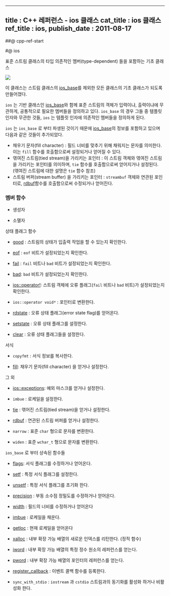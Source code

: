 ----------------
title : C++ 레퍼런스 - ios 클래스
cat_title : ios 클래스
ref_title : ios, <ios>
publish_date : 2011-08-17
--------------


##@ cpp-ref-start

#@ ios

표준 스트림 클래스의 타입 의존적인 멤버(type-dependent) 들을 포함하는 기초 클래스



![](http://img1.daumcdn.net/thumb/R1920x0/?fname=http%3A%2F%2Fcfile23.uf.tistory.com%2Fimage%2F016CA136509A4531255174)



이 클래스는 스트림 클래스의 [ios_base](http://itguru.tistory.com/144)를 제외한 모든 클래스의 기초 클래스가 되도록 만들어졌다.

`ios` 는 기반 클래스인 [ios_base](http://itguru.tistory.com/144)와 함께 표준 스트림의 객체가 입력이냐, 출력이냐에 무관하게, 공통적으로 필요한 멤버들을 정의하고 있다. `ios_base` 의 경우 그들 중 템플릿 인자와 무관한 것들, `ios` 는 템플릿 인자에 의존적인 멤버들을 정의하게 된다.

`ios` 는 `ios_base` 로 부터 파생된 것이기 때문에 [ios_base](http://itguru.tistory.com/144)의 정보를 포함하고 있으며 다음과 같은 것들이 추가되었다.


* 채우기 문자(fill character) : 필드 너비를 맞추기 위해 채워지는 문자를 의미한다. 이는 `fill` 함수를 호출함으로써 설정되거나 얻어질 수 있다.
* 엮여진 스트림(tied stream)을 가리키는 포인터 : 이 스트림 객체와 엮여진 스트림을 가리키는 포인터를 의미하며, `tie` 함수를 호출함으로써 얻어지거나 설정된다. (엮여진 스트림에 대한 설명은 `tie` 함수 참조)
* 스트림 버퍼(stream buffer) 을 가리키는 포인터 : `streambuf` 객체와
연관된 포인터로,
 [rdbuf](http://itguru.tistory.com/182)함수를 호출함으로써 수정되거나 얻어진다.




###  멤버 함수



* 생성자

* 소멸자


상태 플래그 함수


* [good](http://itguru.tistory.com/164) : 스트림의 상태가 입출력 작업을 할 수 있는지 확인한다.

* [eof](http://itguru.tistory.com/167) : `eof` 비트가 설정되었는지 확인한다.

* [fail](http://itguru.tistory.com/165) : `fail` 비트나 `bad` 비트가 설정되었는지 확인한다.

* [bad](http://itguru.tistory.com/166): `bad` 비트가 설정되었는지 확인한다.

* [ios::operator!](http://itguru.tistory.com/168): 스트림 객체에 오류 플래그(`fail` 비트나 `bad` 비트)가 설정되었는지 확인한다.

* `ios::operator void*` : 포인터로 변환한다.

* [rdstate](http://itguru.tistory.com/171) : 오류 상태 플래그(error state flag)를 얻어온다.

* [setstate](http://itguru.tistory.com/179) : 오류 상태 플래그를 설정한다.

* [clear](http://itguru.tistory.com/180) : 오류 상태 플래그들을 설정한다.





서식


* `copyfmt` : 서식 정보를 복사한다.

* [fill](http://itguru.tistory.com/181): 채우기 문자(fill character) 을 얻거나 설정한다.




그 외


* [ios::exceptions](http://itguru.tistory.com/150): 예외 마스크를 얻거나 설정한다.

* `imbue` : 로케일을 설정한다.



* [tie](http://itguru.tistory.com/190) : 엮어진 스트림(tied stream)을 얻거나 설정한다.



* [rdbuf](http://itguru.tistory.com/182) : 연관된 스트림 버퍼를 얻거나 설정한다.

* `narrow` : 표준 `char` 형으로 문자를 변환한다.

* `widen` : 표준 `wchar_t` 형으로 문자를 변환한다.




`ios_base` 로 부터 상속된 함수들


* [flags](http://itguru.tistory.com/153): 서식 플래그를 수정하거나 얻어온다.

* [setf](http://itguru.tistory.com/155) : 특정 서식 플래그를 설정한다.



* [unsetf](http://itguru.tistory.com/156) : 특정 서식 플래그를 초기화 한다.
* [precision](http://itguru.tistory.com/157) : 부동 소수점 정밀도를 수정하거나 얻어온다.
* [width](http://itguru.tistory.com/152) : 필드의 너비를 수정하거나 얻어온다

* [imbue](http://itguru.tistory.com/158) : 로케일을 채운다.

* [getloc](http://itguru.tistory.com/160) : 현재 로케일을 얻어온다

* [xalloc](http://itguru.tistory.com/162) : 내부 확장 가능 배열의 새로운 인덱스를 리턴한다. (정적 함수)

* [iword](http://itguru.tistory.com/161) : 내부 확장 가능 배열의 특정 정수 원소의 레퍼런스를 얻는다.

* [pword](http://itguru.tistory.com/163) : 내부 확장 가능 배열의 포인터의 레퍼런스를 얻는다.

* [register_callback](http://itguru.tistory.com/159) : 이벤트 콜백 함수를 등록한다.

* `sync_with_stdio` : `iostream` 과 `cstdio` 스트림과의 동기화를 활성화 하거나 비활성화 한다.